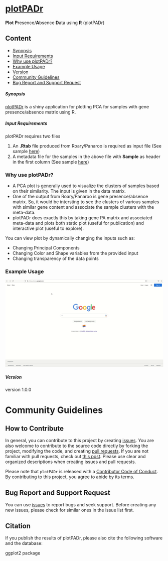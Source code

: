 # **[plotPADr](https://prakkirama.shinyapps.io/plotPADr/)**

**Plot** **P**resence/**A**bsence **D**ata using **R** (plotPADr)

## Content
  * [Synopsis](#synopsis)
  * [Input Requirements](#input-requirements)
  * [Why use plotPADr?](#why-use-plotpadr)
  * [Example Usage](#example-usage)
  * [Version](#version)
  * [Community Guidelines ](#community-guidelines)
  * [Bug Report and Support Request](#bug-report-and-support-request)


##### **Synopsis**

[plotPADr](https://prakkirama.shinyapps.io/plotPADr/) is a shiny application for plotting PCA for samples with gene presence/absence matrix using R. 
  
##### **Input Requirements**

plotPADr requires two files
1. An **.Rtab** file produced from Roary/Panaroo is required as input file (See sample [here](https://github.com/ramadatta/ShinyApps/blob/master/plotPADr/input/gene_presence_absence.Rtab))
2. A metadata file for the samples in the above file with **Sample** as header in the first column (See sample [here](https://github.com/ramadatta/ShinyApps/blob/master/plotPADr/input/meta.csv))


### **Why use plotPADr?**

- A PCA plot is generally used to visualize the clusters of samples based on their similarity. The input is given in the data matrix.
- One of the output from Roary/Panaroo is gene presence/absence matrix. So, it would be intersting to see the clusters of various samples with similar gene content and associate the sample clusters with the meta-data. 
- plotPADr does exactly this by taking gene PA matrix and associated meta-data and plots both static plot (useful for publication) and interactive plot (useful to explore).

You can view plot by dynamically changing the inputs such as:

- Changing Principal Components
- Changing Color and Shape variables from the provided input
- Changing transparency of the data points


### **Example Usage**
 
![](plotPADr.gif)

##### **Version**

version 1.0.0

# Community Guidelines

## How to Contribute

In general, you can contribute to this project by creating [issues](https://github.com/ramadatta/ShinyApps/issues).
You are also welcome to contribute to the source code directly by forking the project, modifying the code, and creating [pull requests](https://github.com/ramadatta/plotPADr/pulls).
If you are not familiar with pull requests, check out [this post](https://guides.github.com/activities/forking/).
Please use clear and organized descriptions when creating issues and pull requests.

Please note that ``plotPADr`` is released with a [Contributor Code of Conduct](https://github.com/ramadatta/ShinyApps/blob/master/plotPADr/Code_of_Conduct.md). By contributing to this project, you agree to abide by its terms.

## Bug Report and Support Request

You can use [issues](https://github.com/ramadatta/ShinyApps/issues) to report bugs and seek support.
Before creating any new issues, please check for similar ones in the issue list first. 

## Citation

If you publish the results of plotPADr, please also cite the following software and the database:

ggplot2 package




